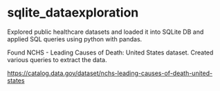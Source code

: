 # sqlite_dataexploration
Explored public healthcare datasets and loaded it into SQLite DB and applied SQL queries using python with pandas.

Found NCHS - Leading Causes of Death: United States dataset. Created various queries to extract the data.

https://catalog.data.gov/dataset/nchs-leading-causes-of-death-united-states
